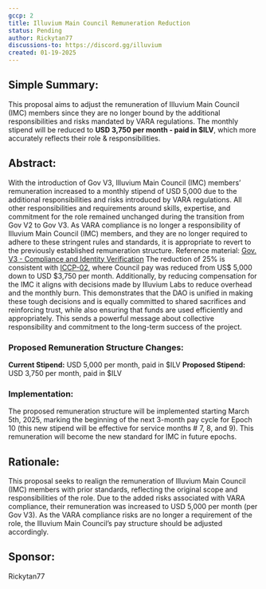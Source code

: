 ```yaml
---
gccp: 2
title: Illuvium Main Council Remuneration Reduction
status: Pending
author: Rickytan77
discussions-to: https://discord.gg/illuvium
created: 01-19-2025
---
```


## Simple Summary:
This proposal aims to adjust the remuneration of Illuvium Main Council (IMC) members since they are no longer bound by the additional responsibilities and risks mandated by VARA regulations. The monthly stipend will be reduced to **USD 3,750 per month - paid in $ILV**, which more accurately reflects their role & responsibilities.

## Abstract:
With the introduction of Gov V3, Illuvium Main Council (IMC) members’ remuneration increased to a monthly stipend of USD 5,000 due to the additional responsibilities and risks introduced by VARA regulations. All other responsibilities and requirements around skills, expertise, and commitment for the role remained unchanged during the transition from Gov V2 to Gov V3. 
As VARA compliance is no longer a responsibility of Illuvium Main Council (IMC) members, and they are no longer required to adhere to these stringent rules and standards, it is appropriate to revert to the previously established remuneration structure. Reference material: [Gov. V3 - Compliance and Identity Verification](https://snapshot.box/#/s:ilv-gov.eth/proposal/0x78664d91d2335a756b94c5b28f9de1919679b6b2eaf451b5f889bdb731fb3dfe)
The reduction of 25% is consistent with [ICCP-02](https://snapshot.org/#/s:ilvgov.eth/proposal/0x2f0e0a9294697c3560c6f5cc169edbeb698fa524fea81352d5cb64c9e883d381), where Council pay was reduced from US$ 5,000 down to USD $3,750 per month. 
Additionally, by reducing compensation for the IMC it aligns with decisions made by Illuvium Labs to reduce overhead and the monthly burn. This demonstrates that the DAO is unified in making these tough decisions and is equally committed to shared sacrifices and reinforcing trust, while also ensuring that funds are used efficiently and appropriately. This sends a powerful message about collective responsibility and commitment to the long-term success of the project.

### Proposed Remuneration Structure Changes: 
**Current Stipend:** USD 5,000 per month, paid in $ILV
**Proposed Stipend:** USD 3,750 per month, paid in $ILV

### Implementation:
The proposed remuneration structure will be implemented starting March 5th, 2025, marking the beginning of the next 3-month pay cycle for Epoch 10 (this new stipend will be effective for service months # 7, 8, and 9). This remuneration will become the new standard for IMC in future epochs. 


## Rationale:
This proposal seeks to realign the remuneration of Illuvium Main Council (IMC) members with prior standards, reflecting the original scope and responsibilities of the role. Due to the added risks associated with VARA compliance, their remuneration was increased to USD 5,000 per month (per Gov V3). As the VARA compliance risks are no longer a requirement of the role, the Illuvium Main Council’s pay structure should be adjusted accordingly.

## Sponsor:
Rickytan77

